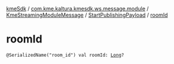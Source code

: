 [kmeSdk](../../../index.md) / [com.kme.kaltura.kmesdk.ws.message.module](../../index.md) / [KmeStreamingModuleMessage](../index.md) / [StartPublishingPayload](index.md) / [roomId](./room-id.md)

# roomId

`@SerializedName("room_id") val roomId: `[`Long`](https://kotlinlang.org/api/latest/jvm/stdlib/kotlin/-long/index.html)`?`